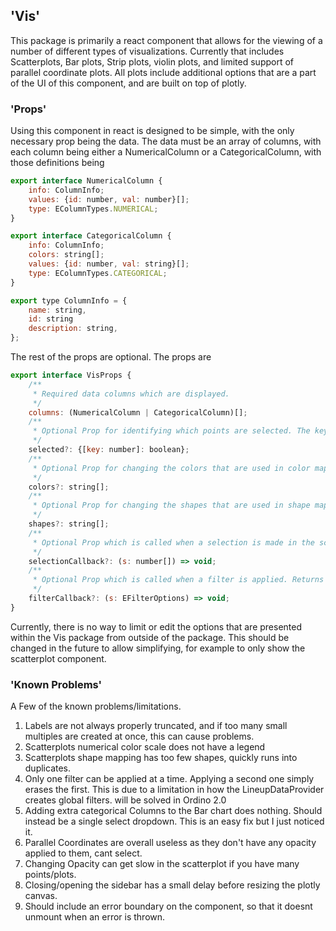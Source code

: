 ## 'Vis'

This package is primarily a react component that allows for the viewing of a number of different types of visualizations. Currently that includes Scatterplots, Bar plots, Strip plots, violin plots, and limited support of parallel coordinate plots. All plots include additional options that are a part of the UI of this component, and are built on top of plotly. 

### 'Props'
Using this component in react is designed to be simple, with the only necessary prop being the data. The data must be an array of columns, with each column being either a NumericalColumn or a CategoricalColumn, with those definitions being 

```javascript
export interface NumericalColumn {
    info: ColumnInfo;
    values: {id: number, val: number}[];
    type: EColumnTypes.NUMERICAL;
}

export interface CategoricalColumn {
    info: ColumnInfo;
    colors: string[];
    values: {id: number, val: string}[];
    type: EColumnTypes.CATEGORICAL;
}

export type ColumnInfo = {
    name: string,
    id: string
    description: string,
};
```

The rest of the props are optional. The props are

```javascript
export interface VisProps {
    /**
     * Required data columns which are displayed.
     */
    columns: (NumericalColumn | CategoricalColumn)[];
    /**
     * Optional Prop for identifying which points are selected. The keys of the map should be the same ids that are passed into the columns prop.
     */
    selected?: {[key: number]: boolean};
    /**
     * Optional Prop for changing the colors that are used in color mapping. Defaults to the Datavisyn categorical color scheme
     */
    colors?: string[];
    /**
     * Optional Prop for changing the shapes that are used in shape mapping. Defaults to the circle, square, triangle, star.
     */
    shapes?: string[];
    /**
     * Optional Prop which is called when a selection is made in the scatterplot visualization. Passes in the selected points.
     */
    selectionCallback?: (s: number[]) => void;
    /**
     * Optional Prop which is called when a filter is applied. Returns a string identifying what type of filter is desired. This logic will be simplified in the future.
     */
    filterCallback?: (s: EFilterOptions) => void;
}
```

Currently, there is no way to limit or edit the options that are presented within the Vis package from outside of the package. This should be changed in the future to allow simplifying, for example to only show the scatterplot component.

### 'Known Problems'

A Few of the known problems/limitations. 

1. Labels are not always properly truncated, and if too many small multiples are created at once, this can cause problems. 
2. Scatterplots numerical color scale does not have a legend
3. Scatterplots shape mapping has too few shapes, quickly runs into duplicates. 
4. Only one filter can be applied at a time. Applying a second one simply erases the first. This is due to a limitation in how the LineupDataProvider creates global filters. will be solved in Ordino 2.0
5. Adding extra categorical Columns to the Bar chart does nothing. Should instead be a single select dropdown. This is an easy fix but I just noticed it. 
6. Parallel Coordinates are overall useless as they don't have any opacity applied to them, cant select. 
7. Changing Opacity can get slow in the scatterplot if you have many points/plots. 
8. Closing/opening the sidebar has a small delay before resizing the plotly canvas. 
9. Should include an error boundary on the component, so that it doesnt unmount when an error is thrown. 